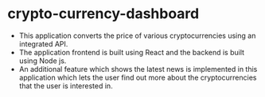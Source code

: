 # crypto-currency-dashboard

- This application converts the price of various cryptocurrencies using an
integrated API.
- The application frontend is built using React and the backend is built using
Node js.
- An additional feature which shows the latest news is implemented in this
application which lets the user find out more about the cryptocurrencies
that the user is interested in.
